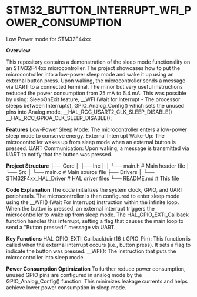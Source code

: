 # STM32_BUTTON_INTERRUPT_WFI_POWER_CONSUMPTION
 Low Power mode for STM32F44xx

**Overview**

This repository contains a demonstration of the sleep mode functionality on an STM32F44xx microcontroller. The project showcases how to put the microcontroller into a low-power sleep mode and wake it up using an external button press. Upon waking, the microcontroller sends a message via UART to a connected terminal. The minor but very useful instructions reduced the power consumption from 25 mA to 6.4 mA. This was possible by using: 
SleepOnExit feature, 
__WFI (Wait for Interrupt - The processor sleeps between Interrupts), 
  GPIO_Analog_Config() which sets the unused pins into Analog mode, 
 __HAL_RCC_USART2_CLK_SLEEP_DISABLE()  __HAL_RCC_GPIOA_CLK_SLEEP_DISABLE();

**Features**
Low-Power Sleep Mode: The microcontroller enters a low-power sleep mode to conserve energy.
External Interrupt Wake-Up: The microcontroller wakes up from sleep mode when an external button is pressed.
UART Communication: Upon waking, a message is transmitted via UART to notify that the button was pressed.

**Project Structure**
├── Core
│   ├── Inc
│   │   └── main.h             # Main header file
│   └── Src
│       └── main.c             # Main source file
├── Drivers
│   └── STM32F4xx_HAL_Driver   # HAL driver files
└── README.md                  # This file

**Code Explanation**
 The code initializes the system clock, GPIO, and UART peripherals. The microcontroller is then configured to enter sleep mode using the __WFI() (Wait For Interrupt) instruction within the infinite loop.
 When the button is pressed, an external interrupt triggers the microcontroller to wake up from sleep mode. The HAL_GPIO_EXTI_Callback function handles this interrupt, setting a flag that causes the main loop to send a "Button pressed!" message via UART.

**Key Functions**
 HAL_GPIO_EXTI_Callback(uint16_t GPIO_Pin): This function is called when the external interrupt occurs (i.e., button press). It sets a flag to indicate the button was pressed.
 __WFI(): The instruction that puts the microcontroller into sleep mode.
 
**Power Consumption Optimization**
To further reduce power consumption, unused GPIO pins are configured in analog mode by the GPIO_Analog_Config() function. This minimizes leakage currents and helps achieve lower power consumption in sleep mode.
